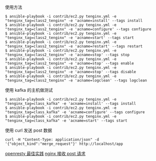使用方法
```
$ ansible-playbook -i contrib/ec2.py tenginx.yml -e "tenginx_tag=class2_tenginx" -e 'acname=install' --tags install
$ ansible-playbook -i contrib/ec2.py tenginx.yml -e "tenginx_tag=class2_tenginx" -e 'acname=configure' --tags configure
$ ansible-playbook -i contrib/ec2.py tenginx.yml -e "tenginx_tag=class2_tenginx" -e 'acname=start' --tags start
$ ansible-playbook -i contrib/ec2.py tenginx.yml -e "tenginx_tag=class2_tenginx" -e 'acname=restart' --tags restart
$ ansible-playbook -i contrib/ec2.py tenginx.yml -e "tenginx_tag=class2_tenginx" -e 'acname=stop' --tags stop
$ ansible-playbook -i contrib/ec2.py tenginx.yml -e "tenginx_tag=class2_tenginx" -e 'acname=stop' --tags enable
$ ansible-playbook -i contrib/ec2.py tenginx.yml -e "tenginx_tag=class2_tenginx" -e 'acname=stop' --tags disable
$ ansible-playbook -i contrib/ec2.py tenginx.yml -e "tenginx_tag=class2_tenginx" -e 'acname=logclean' --tags logclean
```

使用 kafka 的主机做测试
```
$ ansible-playbook -i contrib/ec2.py tenginx.yml -e "tenginx_tag=class_kafka" -e 'acname=install' --tags install
$ ansible-playbook -i contrib/ec2.py tenginx.yml -e "tenginx_tag=class_kafka" -e 'acname=configure' --tags configure
$ ansible-playbook -i contrib/ec2.py tenginx.yml -e "tenginx_tag=class_kafka" -e 'acname=start' --tags start
```

使用 curl 发送 post 数据
```
curl -H "Content-Type: application/json" -d '{"object_kind":"merge_request"}' http://localhost/app
```

[openresty 最佳实践](https://moonbingbing.gitbooks.io/openresty-best-practices/ngx_lua/phase.html)
[nginx 接收 post 请求](http://blog.csdn.net/yangguanghaozi/article/details/52367118)